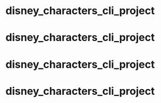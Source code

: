 # disney_characters_cli_project
# disney_characters_cli_project
# disney_characters_cli_project
# disney_characters_cli_project
